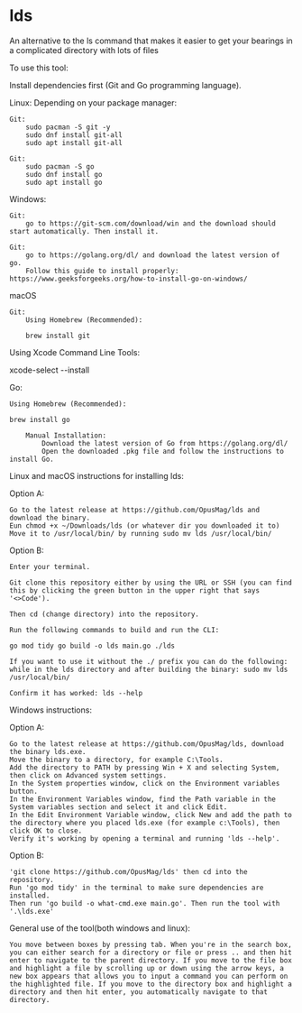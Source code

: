 # lds
An alternative to the ls command that makes it easier to get your bearings in a complicated directory with lots of files



To use this tool:

Install dependencies first (Git and Go programming language).

Linux: Depending on your package manager:

    Git:
        sudo pacman -S git -y
        sudo dnf install git-all
        sudo apt install git-all

    Git:
        sudo pacman -S go
        sudo dnf install go
        sudo apt install go

Windows:

    Git:
        go to https://git-scm.com/download/win and the download should start automatically. Then install it.

    Git:
        go to https://golang.org/dl/ and download the latest version of go.
        Follow this guide to install properly: https://www.geeksforgeeks.org/how-to-install-go-on-windows/

macOS

    Git:
        Using Homebrew (Recommended):

        brew install git

Using Xcode Command Line Tools:

xcode-select --install

Go:

    Using Homebrew (Recommended):

    brew install go

        Manual Installation:
            Download the latest version of Go from https://golang.org/dl/
            Open the downloaded .pkg file and follow the instructions to install Go.

Linux and macOS instructions for installing lds:

Option A:

    Go to the latest release at https://github.com/OpusMag/lds and download the binary.
    Eun chmod +x ~/Downloads/lds (or whatever dir you downloaded it to)
    Move it to /usr/local/bin/ by running sudo mv lds /usr/local/bin/

Option B:

    Enter your terminal.

    Git clone this repository either by using the URL or SSH (you can find this by clicking the green button in the upper right that says '<>Code').

    Then cd (change directory) into the repository.

    Run the following commands to build and run the CLI:

    go mod tidy go build -o lds main.go ./lds

    If you want to use it without the ./ prefix you can do the following: while in the lds directory and after building the binary: sudo mv lds /usr/local/bin/

    Confirm it has worked: lds --help

Windows instructions:

Option A:

    Go to the latest release at https://github.com/OpusMag/lds, download the binary lds.exe.
    Move the binary to a directory, for example C:\Tools.
    Add the directory to PATH by pressing Win + X and selecting System, then click on Advanced system settings.
    In the System properties window, click on the Environment variables button.
    In the Environment Variables window, find the Path variable in the System variables section and select it and click Edit.
    In the Edit Environment Variable window, click New and add the path to the directory where you placed lds.exe (for example c:\Tools), then click OK to close.
    Verify it's working by opening a terminal and running 'lds --help'.

Option B:

    'git clone https://github.com/OpusMag/lds' then cd into the repository.
    Run 'go mod tidy' in the terminal to make sure dependencies are installed.
    Then run 'go build -o what-cmd.exe main.go'. Then run the tool with '.\lds.exe'

General use of the tool(both windows and linux):

    You move between boxes by pressing tab. When you're in the search box, you can either search for a directory or file or press .. and then hit enter to navigate to the parent directory. If you move to the file box and highlight a file by scrolling up or down using the arrow keys, a new box appears that allows you to input a command you can perform on the highlighted file. If you move to the directory box and highlight a directory and then hit enter, you automatically navigate to that directory.
